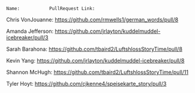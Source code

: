 	Name:			PullRequest Link:	
Chris VonJouanne:		https://github.com/rmwells1/german_words/pull/8

Amanda Jefferson:               https://github.com/jrlayton/kuddelmuddel-icebreaker/pull/3

Sarah Barahona:                  https://github.com/tbaird2/LuftshlossStoryTime/pull/8

Kevin Yang: https://github.com/jrlayton/kuddelmuddel-icebreaker/pull/8

Shannon McHugh: https://github.com/tbaird2/LuftshlossStoryTime/pull/11

Tyler Hoyt: https://github.com/cjkenne4/speisekarte_story/pull/3
